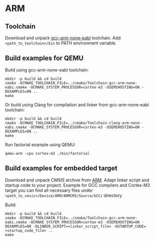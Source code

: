 # ARM

## Toolchain

Download and unpack [gcc-arm-none-eabi][arm-toolchain] toolchain. Add
`<path_to_toolchain>/bin` to PATH environment variable.

## Build examples for QEMU

Build using gcc-arm-none-eabi toolchain:

```
mkdir -p build && cd build
cmake -DCMAKE_TOOLCHAIN_FILE=../cmake/Toolchain-gcc-arm-none-eabi.cmake -DCMAKE_SYSTEM_PROCESSOR=cortex-m3 -DSEMIHOSTING=ON -DEXAMPLES=ON ..
make
```

Or build using Clang for compilation and linker from gcc-arm-none-eabi toolchain:

```
mkdir -p build && cd build
cmake -DCMAKE_TOOLCHAIN_FILE=../cmake/Toolchain-clang-arm-none-eabi.cmake -DCMAKE_SYSTEM_PROCESSOR=cortex-m3 -DSEMIHOSTING=ON -DEXAMPLES=ON ..
make
```

Run factorial example using QEMU:

```
qemu-arm -cpu cortex-m3 ./bin/factorial
```

## Build examples for embedded target

Download and unpack CMSIS archive from [ARM][arm-cmsis]. Adapt linker script
and startup code to your project. Example for GCC compilers and Cortex-M3
target you can find all necessary files under
`<path_to_cmsis>/Device/ARM/ARMCM3/Source/GCC/` directory.

Build:

```
mkdir -p build && cd build
cmake -DCMAKE_TOOLCHAIN_FILE=../cmake/Toolchain-gcc-arm-none-eabi.cmake -DCMAKE_SYSTEM_PROCESSOR=cortex-m3 -DSEMIHOSTING=ON -DEXAMPLES=ON -DLINKER_SCRIPT=<linker_script_file> -DSTARTUP_CODE=<startup_code_file> ..
make
```

[arm-toolchain]: https://launchpad.net/gcc-arm-embedded
[arm-cmsis]: https://www.arm.com/products/processors/cortex-m/cortex-microcontroller-software-interface-standard.php
